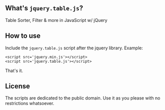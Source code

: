 ## What's `jquery.table.js`?

Table Sorter, Filter & more in JavaScript w/ jQuery

## How to use

Include the `jquery.table.js` script after the jquery library. Example:

    <script src='jquery.min.js'></script>
    <script src='jquery.table.js'></script>
    
That's it.

## License

The scripts are dedicated to the public domain. Use it as you please with no restrictions whatsoever.